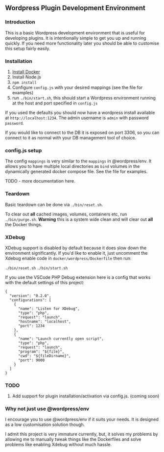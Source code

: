 ## Wordpress Plugin Development Environment

### Introduction

This is a basic Wordpress development environment that is useful for developing plugins. It is intentionally simple to get you up and running quickly. If you need
more functionality later you should be able to customise this setup fairly easily.

### Installation

1. [Install Docker](https://docs.docker.com/docker-for-mac/install/)
2. Install Node.js
3. `npm install`
4. Configure `config.js` with your desired mappings (see the file for examples)
5. run `./bin/start.sh`, this should start a Wordpress environment running
   at the host and port specified in `config.js`

If you used the defaults you should now have a wordpress install available at `http://localhost:1234`. The
admin username is `admin` with password `password`.

If you would like to connect to the DB it is exposed on port 3306, so you can
connect to it as normal with your DB management tool of choice.

### config.js setup

The config `mappings` is very similar to the `mappings` in @wordpress/env. It allows you to have multiple
local directories as `bind` volumes in the dynamically generated docker compose file. See the file for examples.

TODO - more documentation here.

### Teardown

Basic teardown can be done via `./bin/reset.sh`.

To clear out **all** cached images, volumes, containers etc, run `./bin/purge.sh`. **Warning** this is a system wide
clean and will clear out **all** the Docker things.

### XDebug

XDebug support is disabled by default because it does slow down the environment
significantly. If you'd like to enable it, just uncomment the Xdebug enable code
in `docker/wordpress/Dockerfile` then run:

`./bin/reset.sh`
`./bin/start.sh`

If you use the VSCode PHP Debug extension here is a config that works with the default settings of this project:

```
{
  "version": "0.2.0",
  "configurations": [
    {
      "name": "Listen for XDebug",
      "type": "php",
      "request": "launch",
      "hostname": "localhost",
      "port": 1234
    },
    {
      "name": "Launch currently open script",
      "type": "php",
      "request": "launch",
      "program": "${file}",
      "cwd": "${fileDirname}",
      "port": 9000
    }
  ]
}
```

### TODO

1. Add support for plugin installation/activation via config.js. (coming soon)

### Why not just use @wordpress/env

I encourage you to use @wordpress/env if it suits your needs. It is designed as a low customisation solution
though.

I admit this project is very immature currently, but, it solves my problems by allowing me to manually
tweak things like the Dockerfiles and solve problems like enabling Xdebug without much hassle.
